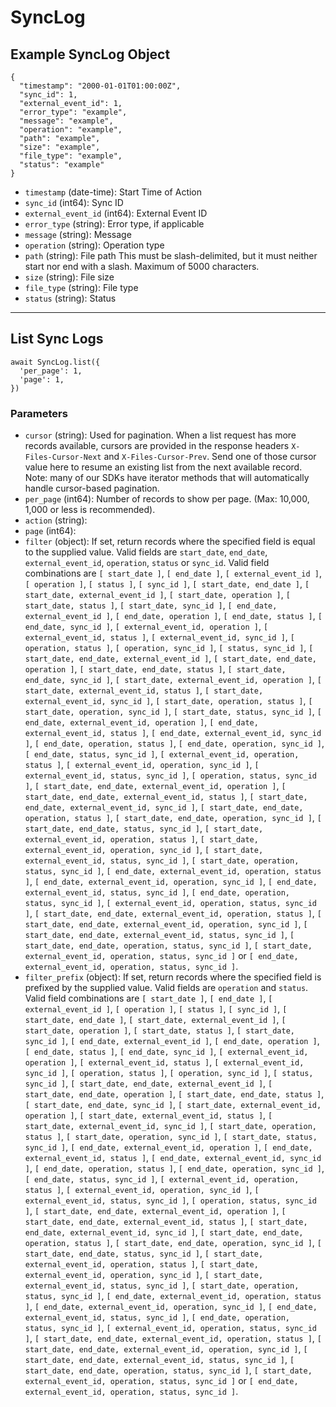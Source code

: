 # SyncLog

## Example SyncLog Object

```
{
  "timestamp": "2000-01-01T01:00:00Z",
  "sync_id": 1,
  "external_event_id": 1,
  "error_type": "example",
  "message": "example",
  "operation": "example",
  "path": "example",
  "size": "example",
  "file_type": "example",
  "status": "example"
}
```

* `timestamp` (date-time): Start Time of Action
* `sync_id` (int64): Sync ID
* `external_event_id` (int64): External Event ID
* `error_type` (string): Error type, if applicable
* `message` (string): Message
* `operation` (string): Operation type
* `path` (string): File path This must be slash-delimited, but it must neither start nor end with a slash. Maximum of 5000 characters.
* `size` (string): File size
* `file_type` (string): File type
* `status` (string): Status

---

## List Sync Logs

```
await SyncLog.list({
  'per_page': 1,
  'page': 1,
})
```


### Parameters

* `cursor` (string): Used for pagination.  When a list request has more records available, cursors are provided in the response headers `X-Files-Cursor-Next` and `X-Files-Cursor-Prev`.  Send one of those cursor value here to resume an existing list from the next available record.  Note: many of our SDKs have iterator methods that will automatically handle cursor-based pagination.
* `per_page` (int64): Number of records to show per page.  (Max: 10,000, 1,000 or less is recommended).
* `action` (string): 
* `page` (int64): 
* `filter` (object): If set, return records where the specified field is equal to the supplied value. Valid fields are `start_date`, `end_date`, `external_event_id`, `operation`, `status` or `sync_id`. Valid field combinations are `[ start_date ]`, `[ end_date ]`, `[ external_event_id ]`, `[ operation ]`, `[ status ]`, `[ sync_id ]`, `[ start_date, end_date ]`, `[ start_date, external_event_id ]`, `[ start_date, operation ]`, `[ start_date, status ]`, `[ start_date, sync_id ]`, `[ end_date, external_event_id ]`, `[ end_date, operation ]`, `[ end_date, status ]`, `[ end_date, sync_id ]`, `[ external_event_id, operation ]`, `[ external_event_id, status ]`, `[ external_event_id, sync_id ]`, `[ operation, status ]`, `[ operation, sync_id ]`, `[ status, sync_id ]`, `[ start_date, end_date, external_event_id ]`, `[ start_date, end_date, operation ]`, `[ start_date, end_date, status ]`, `[ start_date, end_date, sync_id ]`, `[ start_date, external_event_id, operation ]`, `[ start_date, external_event_id, status ]`, `[ start_date, external_event_id, sync_id ]`, `[ start_date, operation, status ]`, `[ start_date, operation, sync_id ]`, `[ start_date, status, sync_id ]`, `[ end_date, external_event_id, operation ]`, `[ end_date, external_event_id, status ]`, `[ end_date, external_event_id, sync_id ]`, `[ end_date, operation, status ]`, `[ end_date, operation, sync_id ]`, `[ end_date, status, sync_id ]`, `[ external_event_id, operation, status ]`, `[ external_event_id, operation, sync_id ]`, `[ external_event_id, status, sync_id ]`, `[ operation, status, sync_id ]`, `[ start_date, end_date, external_event_id, operation ]`, `[ start_date, end_date, external_event_id, status ]`, `[ start_date, end_date, external_event_id, sync_id ]`, `[ start_date, end_date, operation, status ]`, `[ start_date, end_date, operation, sync_id ]`, `[ start_date, end_date, status, sync_id ]`, `[ start_date, external_event_id, operation, status ]`, `[ start_date, external_event_id, operation, sync_id ]`, `[ start_date, external_event_id, status, sync_id ]`, `[ start_date, operation, status, sync_id ]`, `[ end_date, external_event_id, operation, status ]`, `[ end_date, external_event_id, operation, sync_id ]`, `[ end_date, external_event_id, status, sync_id ]`, `[ end_date, operation, status, sync_id ]`, `[ external_event_id, operation, status, sync_id ]`, `[ start_date, end_date, external_event_id, operation, status ]`, `[ start_date, end_date, external_event_id, operation, sync_id ]`, `[ start_date, end_date, external_event_id, status, sync_id ]`, `[ start_date, end_date, operation, status, sync_id ]`, `[ start_date, external_event_id, operation, status, sync_id ]` or `[ end_date, external_event_id, operation, status, sync_id ]`.
* `filter_prefix` (object): If set, return records where the specified field is prefixed by the supplied value. Valid fields are `operation` and `status`. Valid field combinations are `[ start_date ]`, `[ end_date ]`, `[ external_event_id ]`, `[ operation ]`, `[ status ]`, `[ sync_id ]`, `[ start_date, end_date ]`, `[ start_date, external_event_id ]`, `[ start_date, operation ]`, `[ start_date, status ]`, `[ start_date, sync_id ]`, `[ end_date, external_event_id ]`, `[ end_date, operation ]`, `[ end_date, status ]`, `[ end_date, sync_id ]`, `[ external_event_id, operation ]`, `[ external_event_id, status ]`, `[ external_event_id, sync_id ]`, `[ operation, status ]`, `[ operation, sync_id ]`, `[ status, sync_id ]`, `[ start_date, end_date, external_event_id ]`, `[ start_date, end_date, operation ]`, `[ start_date, end_date, status ]`, `[ start_date, end_date, sync_id ]`, `[ start_date, external_event_id, operation ]`, `[ start_date, external_event_id, status ]`, `[ start_date, external_event_id, sync_id ]`, `[ start_date, operation, status ]`, `[ start_date, operation, sync_id ]`, `[ start_date, status, sync_id ]`, `[ end_date, external_event_id, operation ]`, `[ end_date, external_event_id, status ]`, `[ end_date, external_event_id, sync_id ]`, `[ end_date, operation, status ]`, `[ end_date, operation, sync_id ]`, `[ end_date, status, sync_id ]`, `[ external_event_id, operation, status ]`, `[ external_event_id, operation, sync_id ]`, `[ external_event_id, status, sync_id ]`, `[ operation, status, sync_id ]`, `[ start_date, end_date, external_event_id, operation ]`, `[ start_date, end_date, external_event_id, status ]`, `[ start_date, end_date, external_event_id, sync_id ]`, `[ start_date, end_date, operation, status ]`, `[ start_date, end_date, operation, sync_id ]`, `[ start_date, end_date, status, sync_id ]`, `[ start_date, external_event_id, operation, status ]`, `[ start_date, external_event_id, operation, sync_id ]`, `[ start_date, external_event_id, status, sync_id ]`, `[ start_date, operation, status, sync_id ]`, `[ end_date, external_event_id, operation, status ]`, `[ end_date, external_event_id, operation, sync_id ]`, `[ end_date, external_event_id, status, sync_id ]`, `[ end_date, operation, status, sync_id ]`, `[ external_event_id, operation, status, sync_id ]`, `[ start_date, end_date, external_event_id, operation, status ]`, `[ start_date, end_date, external_event_id, operation, sync_id ]`, `[ start_date, end_date, external_event_id, status, sync_id ]`, `[ start_date, end_date, operation, status, sync_id ]`, `[ start_date, external_event_id, operation, status, sync_id ]` or `[ end_date, external_event_id, operation, status, sync_id ]`.
